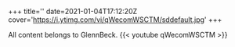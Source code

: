 +++
title=''
date=2021-01-04T17:12:20Z
cover='https://i.ytimg.com/vi/qWecomWSCTM/sddefault.jpg'
+++

All content belongs to GlennBeck.
{{< youtube qWecomWSCTM >}}
